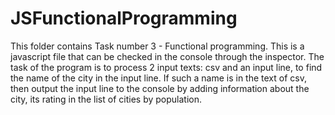 # JSFunctionalProgramming
This folder contains Task number 3 - Functional programming.
This is a javascript file that can be checked in the console through the inspector.
The task of the program is to process 2 input texts: csv and an input line, to find the name of the city in the input line.
If such a name is in the text of csv, then output the input line to the console by adding information about the city, its rating in the list of cities by population.
